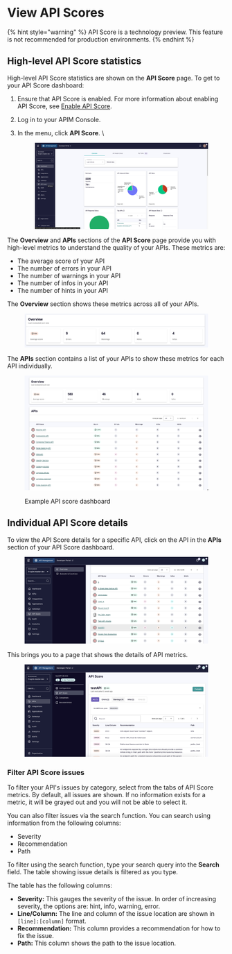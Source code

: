 # View API Scores

{% hint style="warning" %}
API Score is a technology preview. This feature is not recommended for production environments.&#x20;
{% endhint %}

## High-level API Score statistics

High-level API Score statistics are shown on the **API Score** page. To get to your API Score dashboard:

1. Ensure that API Score is enabled. For more information about enabling API Score, see [Enable API Score](enable-api-score.md).
2. Log in to your APIM Console.
3.  In the menu, click **API Score**. \


    <figure><img src="../../.gitbook/assets/image (244).png" alt=""><figcaption></figcaption></figure>

The **Overview** and **APIs** sections of the **API Score** page provide you with high-level metrics to understand the quality of your APIs. These metrics are:

* The average score of your API
* The number of errors in your API
* The number of warnings in your API
* The number of infos in your API
* The number of hints in your API

The **Overview** section shows these metrics across all of your APIs.

<figure><img src="../../.gitbook/assets/image (242).png" alt=""><figcaption></figcaption></figure>

The **APIs** section contains a list of your APIs to show these metrics for each API individually.&#x20;

<figure><img src="../../.gitbook/assets/image (243).png" alt=""><figcaption><p>Example API score dashboard</p></figcaption></figure>

## Individual API Score details

To view the API Score details for a specific API, click on the API in the **APIs** section of your API Score dashboard.

<figure><img src="../../.gitbook/assets/00 api 1.png" alt=""><figcaption></figcaption></figure>

This brings you to a page that shows the details of API metrics.&#x20;

<figure><img src="../../.gitbook/assets/00 api 2.png" alt=""><figcaption></figcaption></figure>

### Filter API Score issues

To filter your API's issues by category, select from the tabs of API Score metrics. By default, all issues are shown. If no information exists for a metric, it will be grayed out and you will not be able to select it.

You can also filter issues via the search function. You can search using information from the following columns:

* Severity
* Recommendation&#x20;
* Path

To filter using the search function, type your search query into the **Search** field. The table showing issue details is filtered as you type.

The table has the following columns:

* **Severity:** This gauges the severity of the issue. In order of increasing severity, the options are: hint, info, warning, error.
* **Line/Column:** The line and column of the issue location are shown in `[line]:[column]` format.&#x20;
* **Recommendation:** This column provides a recommendation for how to fix the issue.&#x20;
* **Path:** This column shows the path to the issue location.
